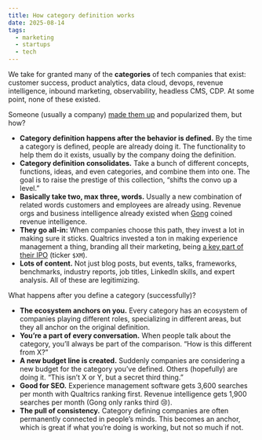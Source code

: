 ```yaml
---
title: How category definition works
date: 2025-08-14
tags:
  - marketing
  - startups
  - tech
---
```

We take for granted many of the **categories** of tech companies that exist: customer success, product analytics, data cloud, devops, revenue intelligence, inbound marketing, observability, headless CMS, CDP. At some point, none of these existed.

Someone (usually a company) [made them up](https://knowyourmeme.com/memes/source-i-made-it-up) and popularized them, but how?

- **Category definition happens after the behavior is defined.** By the time a category is defined, people are already doing it. The functionality to help them do it exists, usually by the company doing the definition.
- **Category definition consolidates.** Take a bunch of different concepts, functions, ideas, and even categories, and combine them into one. The goal is to raise the prestige of this collection, “shifts the convo up a level.”
- **Basically take two, max three, words.** Usually a new combination of related words customers and employees are already using. Revenue orgs and business intelligence already existed when [Gong](https://pocketcasts.com/podcasts/cdaaa340-db7d-013d-46e2-02bb5ef11301/9597fa7b-529a-4574-9891-781ab3e8751f) coined revenue intelligence.
- **They go all-in:** When companies choose this path, they invest a lot in making sure it sticks. Qualtrics invested a ton in making experience management a thing, branding all their marketing, being [a key part of their IPO](https://www.qualtrics.com/blog/qualtrics-ipo/) (ticker `$XM`).
- **Lots of content.** Not just blog posts, but events, talks, frameworks, benchmarks, industry reports, job titles, LinkedIn skills, and expert analysis. All of these are legitimizing.

What happens after you define a category (successfully)?

- **The ecosystem anchors on you.** Every category has an ecosystem of companies playing different roles, specializing in different areas, but they all anchor on the original definition.
- **You’re a part of every conversation.** When people talk about the category, you’ll always be part of the comparison. “How is this different from X?”
- **A new budget line is created.** Suddenly companies are considering a new budget for the category you’ve defined. Others (hopefully) are doing it. “This isn’t X or Y, but a secret third thing.”
- **Good for SEO.** Experience management software gets 3,600 searches per month with Qualtrics ranking first. Revenue intelligence gets 1,900 searches per month (Gong only ranks third 😢).
- **The pull of consistency.** Category defining companies are often permanently connected in people’s minds. This becomes an anchor, which is great if what you’re doing is working, but not so much if not.